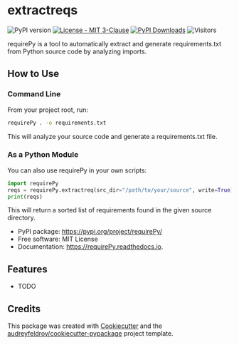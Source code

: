 # extractreqs

![PyPI version](https://img.shields.io/pypi/v/requirePy.svg)
[![License - MIT 3-Clause](https://img.shields.io/pypi/l/sfsgl.svg)](https://github.com/hasanaliozkan-dev/sfsgl/blob/main/LICENSE)
[![PyPI Downloads](https://static.pepy.tech/personalized-badge/extractreqs?period=total&units=INTERNATIONAL_SYSTEM&left_color=GREY&right_color=BLUE&left_text=downloads)](https://pepy.tech/projects/extractreqs)
![Visitors](https://visitor-badge.laobi.icu/badge?page_id=hasanaliozkan-dev/extractreqs)

requirePy is a tool to automatically extract and generate requirements.txt from Python source code by analyzing imports.

## How to Use

### Command Line

From your project root, run:

```bash
requirePy . -o requirements.txt
```

This will analyze your source code and generate a requirements.txt file.

### As a Python Module

You can also use requirePy in your own scripts:

```python
import requirePy
reqs = requirePy.extractreq(src_dir="/path/to/your/source", write=True)
print(reqs)
```

This will return a sorted list of requirements found in the given source directory.

* PyPI package: https://pypi.org/project/requirePy/
* Free software: MIT License
* Documentation: https://requirePy.readthedocs.io.

## Features

* TODO

## Credits

This package was created with [Cookiecutter](https://github.com/audreyfeldroy/cookiecutter) and the [audreyfeldroy/cookiecutter-pypackage](https://github.com/audreyfeldroy/cookiecutter-pypackage) project template.
